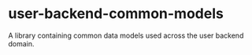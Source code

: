# user-backend-common-models

A library containing common data models used across the user backend domain.
